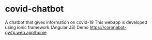 # covid-chatbot
A chatbot that gives information on covid-19
This webapp is developed using ionic framework (Angular JS)
Demo https://coronabot-gwfp.web.app/home
